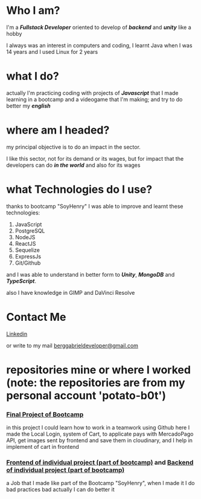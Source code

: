 # Who I am?
I'm a ***Fullstack Developer*** oriented to develop of ***backend*** and ***unity*** like a hobby

I always was an interest in computers and coding, I learnt Java when I was 14 years and I used Linux for 2 years

# what I do?
actually I'm practicing coding with projects of ***Javascript*** that I made learning in a bootcamp and a videogame that I'm making; 
and try to do better my ***english***

# where am I headed?
my principal objective is to do an impact in the sector.

I like this sector, not for its demand or its wages, but for impact that the developers can do ***in the world***
and also for its wages

# what Technologies do I use?
thanks to bootcamp "SoyHenry" I was able to improve and learnt these technologies:

1. JavaScript
2. PostgreSQL
3. NodeJS
4. ReactJS
5. Sequelize
6. ExpressJs
7. Git/Github

and I was able to understand in better form to ***Unity***, ***MongoDB*** and ***TypeScript***.

also I have knowledge in GIMP and DaVinci Resolve

# Contact Me

[Linkedin](https://www.linkedin.com/in/gabrielbberg/)

or write to my mail berggabrieldeveloper@gmail.com

# repositories mine or where I worked (note: the repositories are from my personal account 'potato-b0t')

### [Final Project of Bootcamp](https://github.com/rafaelmad97/ProyectoFinalGrupal/tree/FrontEnd)

in this project I could learn how to work in a teamwork using Github
here I made the Local Login, system of Cart, to applicate pays with MercadoPago API, get images sent by frontend and save them in cloudinary, 
and I help in implement of cart in frontend

### [Frontend of individual project (part of bootcamp)](https://github.com/potato-b0t/PI-CLIENT) and [Backend of individual project (part of bootcamp)](https://github.com/potato-b0t/PI-API)

a Job that I made like part of the Bootcamp "SoyHenry", when I made it I do bad practices bad actually I can do better it
